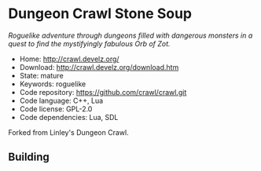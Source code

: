 # Dungeon Crawl Stone Soup

_Roguelike adventure through dungeons filled with dangerous monsters in a quest to find the mystifyingly fabulous Orb of Zot._

- Home: http://crawl.develz.org/
- Download: http://crawl.develz.org/download.htm
- State: mature
- Keywords: roguelike
- Code repository: https://github.com/crawl/crawl.git
- Code language: C++, Lua
- Code license: GPL-2.0
- Code dependencies: Lua, SDL

Forked from Linley's Dungeon Crawl.

## Building


